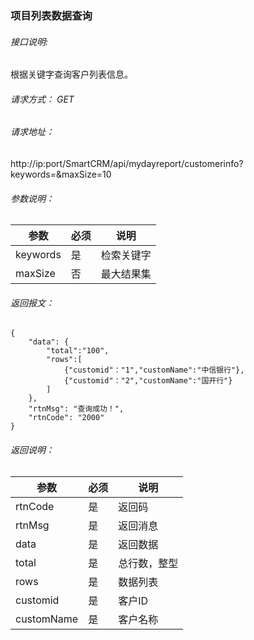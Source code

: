 ### 项目列表数据查询

###### 接口说明:
根据关键字查询客户列表信息。

###### 请求方式： GET

###### 请求地址： 

http://ip:port/SmartCRM/api/mydayreport/customerinfo?keywords=&maxSize=10

###### 参数说明：

参数 | 必须 | 说明
---|---|---
keywords | 是 | 检索关键字
maxSize | 否 | 最大结果集

###### 返回报文：

```
{
    "data": {
        "total":"100",
        "rows":[
            {"customid"："1","customName":"中信银行"},
            {"customid"："2","customName":"国开行"}
        ]
    },
    "rtnMsg": "查询成功！",
    "rtnCode": "2000"
}
```

###### 返回说明：

参数 | 必须 | 说明
---|---|---
rtnCode | 是 | 返回码
rtnMsg | 是 | 返回消息
data | 是 | 返回数据
total | 是 | 总行数，整型
rows | 是 | 数据列表
customid | 是 | 客户ID
customName | 是 | 客户名称
